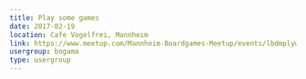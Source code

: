 ```yaml
---
title: Play some games
date: 2017-02-19
location: Cafe Vogelfrei, Mannheim
link: https://www.meetup.com/Mannheim-Boardgames-Meetup/events/lbdmplywdbzb/
usergroup: bogama
type: usergroup
---
```

